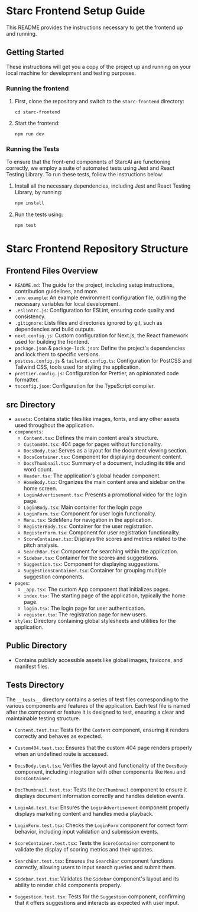 # Starc Frontend Setup Guide

This README provides the instructions necessary to get the frontend up and running.

## Getting Started

These instructions will get you a copy of the project up and running on your local machine for development and testing purposes.

### Running the frontend

1. First, clone the repository and switch to the `starc-frontend` directory:
   ```
   cd starc-frontend
   ```

2. Start the frontend:
   ```
   npm run dev
   ```

### Running the Tests

To ensure that the front-end components of StarcAI are functioning correctly, we employ a suite of automated tests using Jest and React Testing Library. To run these tests, follow the instructions below:

1. Install all the necessary dependencies, including Jest and React Testing Library, by running:

   ```bash
   npm install
   ```

2. Run the tests using:
    ```
    npm test
    ```

# Starc Frontend Repository Structure

## Frontend Files Overview

- `README.md`: The guide for the project, including setup instructions, contribution guidelines, and more.
- `.env.example`: An example environment configuration file, outlining the necessary variables for local development.
- `.eslintrc.js`: Configuration for ESLint, ensuring code quality and consistency.
- `.gitignore`: Lists files and directories ignored by git, such as dependencies and build outputs.
- `next.config.js`: Custom configuration for Next.js, the React framework used for building the frontend.
- `package.json` & `package-lock.json`: Define the project's dependencies and lock them to specific versions.
- `postcss.config.js` & `tailwind.config.ts`: Configuration for PostCSS and Tailwind CSS, tools used for styling the application.
- `prettier.config.js`: Configuration for Prettier, an opinionated code formatter.
- `tsconfig.json`: Configuration for the TypeScript compiler.

## src Directory

- `assets`: Contains static files like images, fonts, and any other assets used throughout the application.
- `components`:
  - `Content.tsx`: Defines the main content area's structure.
  - `Custom404.tsx`: 404 page for pages without functionality.
  - `DocsBody.tsx`: Serves as a layout for the document viewing section.
  - `DocsContainer.tsx`: Component for displaying document content.
  - `DocsThumbnail.tsx`: Summary of a document, including its title and word count.
  - `Header.tsx`: The application's global header component.
  - `HomeBody.tsx`: Organizes the main content area and sidebar on the home screen.
  - `LoginAdvertisement.tsx`: Presents a promotional video for the login page.
  - `LoginBody.tsx`: Main container for the login page
  - `LoginForm.tsx`: Component for user login functionality.
  - `Menu.tsx`: SideMenu for navigation in the application.
  - `RegisterBody.tsx`: Container for the user registration.
  - `RegisterForm.tsx`: Component for user registration functionality.
  - `ScoreContainer.tsx`: Displays the scores and metrics related to the pitch analysis.
  - `SearchBar.tsx`: Component for searching within the application.
  - `Sidebar.tsx`: Container for the scores and suggestions.
  - `Suggestion.tsx`: Component for displaying suggestions.
  - `SuggestionsContainer.tsx`: Container for grouping multiple suggestion components.
- `pages`:
  - `_app.tsx`: The custom App component that initializes pages.
  - `index.tsx`: The starting page of the application, typically the home page.
  - `login.tsx`: The login page for user authentication.
  - `register.tsx`: The registration page for new users.
- `styles`: Directory containing global stylesheets and utilities for the application.

## Public Directory
- Contains publicly accessible assets like global images, favicons, and manifest files.

## Tests Directory

The `__tests__` directory contains a series of test files corresponding to the various components and features of the application. Each test file is named after the component or feature it is designed to test, ensuring a clear and maintainable testing structure.

- `Content.test.tsx`: Tests for the `Content` component, ensuring it renders correctly and behaves as expected.
- `Custom404.test.tsx`: Ensures that the custom 404 page renders properly when an undefined route is accessed.
- `DocsBody.test.tsx`: Verifies the layout and functionality of the `DocsBody` component, including integration with other components like `Menu` and `DocsContainer`.
- `DocThumbnail.test.tsx`: Tests the `DocThumbnail` component to ensure it displays document information correctly and handles deletion events.
- `LoginAd.test.tsx`: Ensures the `LoginAdvertisement` component properly displays marketing content and handles media playback.
- `LoginForm.test.tsx`: Checks the `LoginForm` component for correct form behavior, including input validation and submission events.
- `ScoreContainer.test.tsx`: Tests the `ScoreContainer` component to validate the display of scoring metrics and their updates.
- `SearchBar.test.tsx`: Ensures the `SearchBar` component functions correctly, allowing users to input search queries and submit them.
- `Sidebar.test.tsx`: Validates the `Sidebar` component's layout and its ability to render child components properly.

- `Suggestion.test.tsx`: Tests for the `Suggestion` component, confirming that it offers suggestions and interacts as expected with user input.

